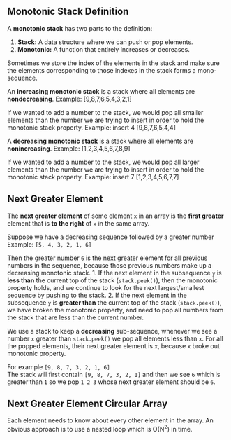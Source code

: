 ## Monotonic Stack Definition

A **monotonic stack** has two parts to the definition:
1. **Stack:** A data structure where we can push or pop elements.
2. **Monotonic:** A function that entirely increases or decreases.

Sometimes we store the index of the elements in the stack and make sure the elements corresponding to those indexes in the stack forms a mono-sequence.

An **increasing monotonic stack** is a stack where all elements are **nondecreasing**. 
Example: [9,8,7,6,5,4,3,2,1]

If we wanted to add a number to the stack, we would pop all smaller elements than the number we are trying to insert in order to hold the monotonic stack property.
Example: insert 4
[9,8,7,6,5,4,4]

A **decreasing monotonic stack** is a stack where all elements are **nonincreasing**. 
Example: [1,2,3,4,5,6,7,8,9]

If we wanted to add a number to the stack, we would pop all larger elements than the number we are trying to insert in order to hold the monotonic stack property.
Example: insert 7
[1,2,3,4,5,6,7,7]
## Next Greater Element

The **next greater element** of some element `x` in an array is the **first greater** element that is **to the right** of `x` in the same array.

Suppose we have a decreasing sequence followed by a greater number  
Example: `[5, 4, 3, 2, 1, 6]` 

Then the greater number `6` is the next greater element for all previous numbers in the sequence, because those previous numbers make up a decreasing monotonic stack.
	1. If the next element in the subsequence `y` is **less than** the current top of the stack (`stack.peek()`), then the monotonic property holds, and we continue to look for the next largest/smallest sequence by pushing to the stack.
	2. If the next element in the subsequence `y` is **greater than** the current top of the stack (`stack.peek()`), we have broken the monotonic property, and need to pop all numbers from the stack that are less than the current number. 


We use a stack to keep a **decreasing** sub-sequence, whenever we see a number `x` greater than `stack.peek()` we pop all elements less than `x`.
For all the popped elements, their next greater element is `x`, because `x` broke out monotonic property.

For example `[9, 8, 7, 3, 2, 1, 6]`  
The stack will first contain `[9, 8, 7, 3, 2, 1]` and then we see `6` which is greater than `1` so we pop `1 2 3` whose next greater element should be `6`.

## Next Greater Element Circular Array

Each element needs to know about every other element in the array. An obvious approach is to use a nested loop which is O(N<sup>2</sup>) in time.

